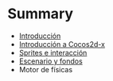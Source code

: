 # Summary

* [Introducción](README.md)
* [Introducción a Cocos2d-x](introduccion_a_cocos2d-x.md)
* [Sprites e interacción](sprites_e_interaccion.md)
* [Escenario y fondos](escenario_y_fondos.md)
* Motor de físicas

